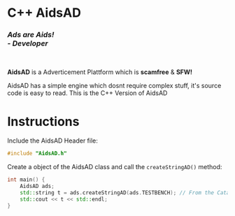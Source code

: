 # C++ AidsAD

<h3><i>Ads are Aids! <br>- Developer</i></h3><br>

**AidsAD** is a Adverticement Plattform which is **scamfree** & **SFW!**

AidsAD has a simple engine which dosnt require complex stuff, it's source code is easy to read.
This is the C++ Version of AidsAD

# Instructions

Include the AidsAD Header file:

```cpp
#include "AidsAD.h"
```

Create a object of the AidsAD class and call the `createStringAD()` method:

```cpp
int main() {
	AidsAD ads;
	std::string t = ads.createStringAD(ads.TESTBENCH); // From the Catagories Enum
	std::cout << t << std::endl;
}
```
